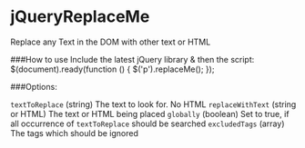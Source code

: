 # jQueryReplaceMe
Replace any Text in the DOM with other text or HTML

###How to use
Include the latest jQuery library & then the script:
    <head>
    <script src="https://ajax.googleapis.com/ajax/libs/jquery/2.1.3/jquery.min.js"></script>
    <script src="/your-js-folder/replaceMe/replaceMe.js"></script>
    </head>
    <body>
        $(document).ready(function () {
            $('p').replaceMe();
        });
    </body>
    
###Options:

`textToReplace` (string) The text to look for. No HTML
`replaceWithText` (string or HTML) The text or HTML being placed
`globally` (boolean) Set to true, if all occurrence of `textToReplace` should be searched
`excludedTags` (array) The tags which should be ignored

